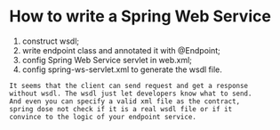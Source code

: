 How to write a Spring Web Service
=================================

1. construct wsdl;
2. write endpoint class and annotated it with @Endpoint;
3. config Spring Web Service servlet in web.xml;
4. config spring-ws-servlet.xml to generate the wsdl file.

```
It seems that the client can send request and get a response
without wsdl. The wsdl just let developers know what to send.
And even you can specify a valid xml file as the contract,
spring dose not check if it is a real wsdl file or if it
convince to the logic of your endpoint service.
```